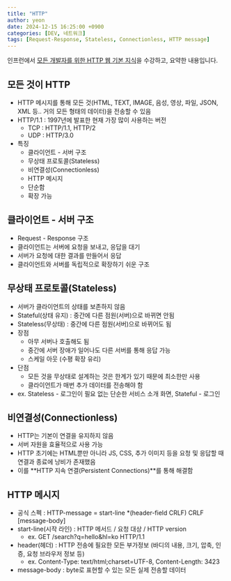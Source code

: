 ```yaml
---
title: "HTTP"
author: yeon
date: 2024-12-15 16:25:00 +0900
categories: [DEV, 네트워크]
tags: [Request-Response, Stateless, Connectionless, HTTP message]
---
```


인프런에서 [모든 개발자를 위한 HTTP 웹 기본 지식](https://www.inflearn.com/course/http-%EC%9B%B9-%EB%84%A4%ED%8A%B8%EC%9B%8C%ED%81%AC)을 수강하고, 요약한 내용입니다.

## 모든 것이 HTTP

- HTTP 메시지를 통해 모든 것(HTML, TEXT, IMAGE, 음성, 영상, 파일, JSON, XML 등.. 거의 모든 형태의 데이터)을 전송할 수 있음
- HTTP/1.1 : 1997년에 발표한 현재 가장 많이 사용하는 버전
    - TCP : HTTP/1.1, HTTP/2
    - UDP : HTTP/3.0
- 특징
    - 클라이언트 - 서버 구조
    - 무상태 프로토콜(Stateless)
    - 비연결성(Connectionless)
    - HTTP 메시지
    - 단순함
    - 확장 가능

## 클라이언트 - 서버 구조

- Request - Response 구조
- 클라이언트는 서버에 요청을 보내고, 응답을 대기
- 서버가 요청에 대한 결과를 만들어서 응답
- 클라이언트와 서버를 독립적으로 확장하기 쉬운 구조

## 무상태 프로토콜(Stateless)

- 서버가 클라이언트의 상태를 보존하지 않음
- Stateful(상태 유지) : 중간에 다른 점원(서버)으로 바뀌면 안됨
- Stateless(무상태) : 중간에 다른 점원(서버)으로 바뀌어도 됨
- 장점
    - 아무 서버나 호출해도 됨
    - 중간에 서버 장애가 일어나도 다른 서버를 통해 응답 가능
    - 스케일 아웃 (수평 확장 유리)
- 단점
    - 모든 것을 무상태로 설계하는 것은 한계가 있기 때문에 최소한만 사용
    - 클라이언트가 매번 추가 데이터를 전송해야 함
- ex. Stateless - 로그인이 필요 없는 단순한 서비스 소개 화면, Stateful - 로그인

## 비연결성(Connectionless)

- HTTP는 기본이 연결을 유지하지 않음
- 서버 자원을 효율적으로 사용 가능
- HTTP 초기에는 HTML뿐만 아니라 JS, CSS, 추가 이미지 등을 요청 및 응답할 때 연결과 종료에 낭비가 존재했음
- 이를 **HTTP 지속 연결(Persistent Connections)**를 통해 해결함

## HTTP 메시지

- 공식 스펙 : HTTP-message = start-line *(header-field CRLF) CRLF [message-body]
- start-line(시작 라인) : HTTP 메서드 / 요청 대상 / HTTP version
    - ex. GET /search?q=hello&hl=ko HTTP/1.1
- header(헤더) : HTTP 전송에 필요한 모든 부가정보 (바디의 내용, 크기, 압축, 인증, 요청 브라우저 정보 등)
    - ex. Content-Type: text/html;charset=UTF-8, Content-Length: 3423
- message-body : byte로 표현할 수 있는 모든 실제 전송할 데이터